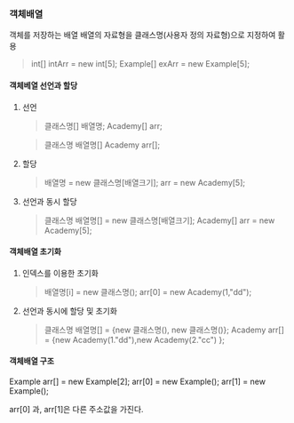 ### 객체배열

객체를 저장하는 배열
배열의 자료형을 클래스명(사용자 정의 자료형)으로 지정하여 활용

> int[] intArr = new int[5];
> Example[] exArr = new Example[5];

#### 객체베열 선언과 할당

1. 선언

   > 클래스명[] 배열명;
   > Academy[] arr;

   > 클래스명 배열명[]
   > Academy arr[];

2. 할당

   > 배열명 = new 클래스명[배열크기];
   > arr = new Academy[5];

3. 선언과 동시 할당

   > 클래스명 배열명[] = new 클래스명[배열크기];
   > Academy[] arr = new Academy[5];

#### 객체배열 초기화

1. 인덱스를 이용한 초기화

   > 배열명[i] = new 클래스명();
   > arr[0] = new Academy(1,"dd");

2. 선언과 동시에 할당 및 초기화
   > 클래스명 배열명[] = {new 클래스명(), new 클래스명()};
   > Academy arr[] = {new Academy(1."dd"),new Academy(2."cc") };

#### 객체배열 구조

Example arr[] = new Example[2];
arr[0] = new Example();
arr[1] = new Example();

arr[0] 과, arr[1]은 다른 주소값을 가진다.
